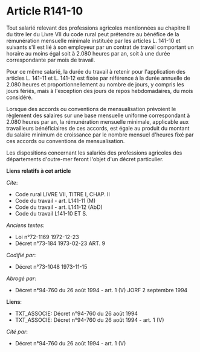 # Article R141-10

Tout salarié relevant des professions agricoles mentionnées au chapitre II du titre Ier du Livre VII du code rural peut
prétendre au bénéfice de la rémunération mensuelle minimale instituée par les articles L. 141-10 et suivants s'il est lié à
son employeur par un contrat de travail comportant un horaire au moins égal soit à 2.080 heures par an, soit à une durée
correspondante par mois de travail.

Pour ce même salarié, la durée du travail à retenir pour l'application des articles L. 141-11 et L. 141-12 est fixée par
référence à la durée annuelle de 2.080 heures et proportionnellement au nombre de jours, y compris les jours fériés, mais à
l'exception des jours de repos hebdomadaires, du mois considéré.

Lorsque des accords ou conventions de mensualisation prévoient le règlement des salaires sur une base mensuelle uniforme
correspondant à 2.080 heures par an, la rémunération mensuelle minimale, applicable aux travailleurs bénéficiaires de ces
accords, est égale au produit du montant du salaire minimum de croissance par le nombre mensuel d'heures fixé par ces accords
ou conventions de mensualisation.

Les dispositions concernant les salariés des professions agricoles des départements d'outre-mer feront l'objet d'un décret
particulier.

**Liens relatifs à cet article**

_Cite_:

  - Code rural LIVRE VII, TITRE I, CHAP. II
  - Code du travail - art. L141-11 (M)
  - Code du travail - art. L141-12 (AbD)
  - Code du travail L141-10 ET S.

_Anciens textes_:

  - Loi n°72-1169 1972-12-23
  - Décret n°73-184 1973-02-23 ART. 9

_Codifié par_:

  - Décret n°73-1048 1973-11-15

_Abrogé par_:

  - Décret n°94-760 du 26 août 1994 - art. 1 (V) JORF 2 septembre 1994

**Liens**:

  - TXT_ASSOCIE: Décret n°94-760 du 26 août 1994
  - TXT_ASSOCIE: Décret n°94-760 du 26 août 1994 - art. 1 (V)

_Cité par_:

  - Décret n°94-760 du 26 août 1994 - art. 1 (V)
